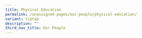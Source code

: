 ```yaml
---
title: Physical Education
permalink: /unassigned-pages/our-people/physical-education/
variant: tiptap
description: ""
third_nav_title: Our People
---
```

